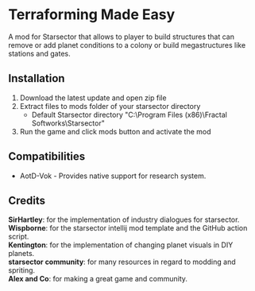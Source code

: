# Terraforming Made Easy
A mod for Starsector that allows to player to build structures that can remove or add planet conditions to a colony or build megastructures like stations and gates.  

## Installation
1. Download the latest update and open zip file
2. Extract files to mods folder of your starsector directory
   - Default Starsector directory "C:\Program Files (x86)\Fractal Softworks\Starsector"
3. Run the game and click mods button and activate the mod

## Compatibilities
- AotD-Vok - Provides native support for research system.

## Credits
<strong>SirHartley</strong>: for the implementation of industry dialogues for starsector.  
<strong>Wispborne</strong>: for the starsector intellij mod template and the GitHub action script.  
<strong>Kentington</strong>: for the implementation of changing planet visuals in DIY planets.  
<strong>starsector community</strong>: for many resources in regard to modding and spriting.  
<strong>Alex and Co</strong>: for making a great game and community.  